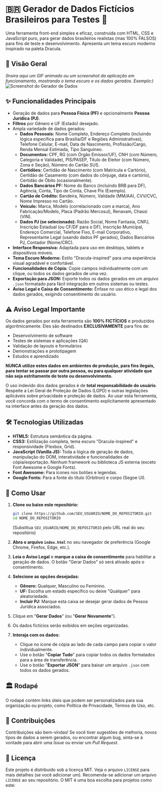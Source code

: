 # 🇧🇷 Gerador de Dados Fictícios Brasileiros para Testes 🚀

Uma ferramenta front-end simples e eficaz, construída com HTML, CSS e JavaScript puro, para gerar dados brasileiros realistas (mas 100% FALSOS) para fins de teste e desenvolvimento. Apresenta um tema escuro moderno inspirado na paleta Dracula.

## 📸 Visão Geral

*(Insira aqui um GIF animado ou um screenshot da aplicação em funcionamento, mostrando o tema escuro e os dados gerados. Exemplo:)*
![Screenshot do Gerador de Dados](caminho/para/seu/screenshot.png)

## ✨ Funcionalidades Principais

-   Geração de dados para **Pessoa Física (PF)** e opcionalmente **Pessoa Jurídica (PJ)**.
-   **Filtros** por Gênero e UF (Estado) desejado.
-   Ampla variedade de dados gerados:
    -   **Dados Pessoais:** Nome Completo, Endereço Completo (incluindo lógica específica para Brasília/DF e Regiões Administrativas), Telefone Celular, E-mail, Data de Nascimento, Profissão/Cargo, Renda Mensal Estimada, Tipo Sanguíneo.
    -   **Documentos:** CPF, RG (com Órgão Emissor/UF), CNH (com Número, Categoria e Validade), PIS/PASEP, Título de Eleitor (com Número, Zona e Seção), Número do Cartão SUS.
    -   **Certidões:** Certidão de Nascimento (com Matrícula e Cartório), Certidão de Casamento (com dados do cônjuge, data e cartório), Certidão de Óbito (ocasionalmente).
    -   **Dados Bancários PF:** Nome do Banco (incluindo BRB para DF), Agência, Conta, Tipo de Conta, Chave Pix (Exemplo).
    -   **Cartão de Crédito:** Bandeira, Número, Validade (MM/AA), CVV/CVC, Nome Impresso no Cartão.
    -   **Veículo:** Marca, Modelo (correlacionado com a marca), Ano Fabricação/Modelo, Placa (Padrão Mercosul), Renavam, Chassi (VIN).
    -   **Dados PJ (se selecionado):** Razão Social, Nome Fantasia, CNPJ, Inscrição Estadual (ou CF/DF para o DF), Inscrição Municipal, Endereço Comercial, Telefone Fixo, E-mail Corporativo, Representante Legal (usando dados PF gerados), Dados Bancários PJ, Contador (Nome/CRC).
-   **Interface Responsiva:** Adaptada para uso em desktops, tablets e dispositivos móveis.
-   **Tema Escuro Moderno:** Estilo "Dracula-inspired" para uma experiência visual agradável e confortável.
-   **Funcionalidades de Cópia:** Copie campos individualmente com um clique, ou todos os dados gerados de uma vez.
-   **Exportação para JSON:** Exporte todos os dados gerados em um arquivo `.json` formatado para fácil integração em outros sistemas ou testes.
-   **Aviso Legal e Caixa de Consentimento:** Ênfase no uso ético e legal dos dados gerados, exigindo consentimento do usuário.

## ⚠️ Aviso Legal Importante

Os dados gerados por esta ferramenta são **100% FICTÍCIOS** e produzidos algoritmicamente. Eles são destinados **EXCLUSIVAMENTE** para fins de:
-   Desenvolvimento de software
-   Testes de sistemas e aplicações (QA)
-   Validação de layouts e formulários
-   Demonstrações e prototipagem
-   Estudos e aprendizado

**NUNCA utilize estes dados em ambientes de produção, para fins ilegais, para tentar se passar por outra pessoa, ou para qualquer atividade que não seja estritamente de teste ou desenvolvimento.**

O uso indevido dos dados gerados é de **total responsabilidade do usuário**. Respeite a Lei Geral de Proteção de Dados (LGPD) e outras legislações aplicáveis sobre privacidade e proteção de dados. Ao usar esta ferramenta, você concorda com o termo de consentimento explicitamente apresentado na interface antes da geração dos dados.

## 🛠️ Tecnologias Utilizadas

-   **HTML5:** Estrutura semântica da página.
-   **CSS3:** Estilização completa, tema escuro "Dracula-inspired" e responsividade (Flexbox, Grid).
-   **JavaScript (Vanilla JS):** Toda a lógica de geração de dados, manipulação do DOM, interatividade e funcionalidades de cópia/exportação. Nenhum framework ou biblioteca JS externa (exceto Font Awesome e Google Fonts).
-   **Font Awesome:** Para ícones nos botões e legendas.
-   **Google Fonts:** Para a fonte do título (Orbitron) e corpo (Segoe UI).

## 🚀 Como Usar

1.  **Clone ou baixe este repositório:**
    ```bash
    git clone https://github.com/SEU_USUARIO/NOME_DO_REPOSITORIO.git
    cd NOME_DO_REPOSITORIO
    ```
    (Substitua `SEU_USUARIO/NOME_DO_REPOSITORIO` pelo URL real do seu repositório)

2.  **Abra o arquivo `index.html`** no seu navegador de preferência (Google Chrome, Firefox, Edge, etc.).

3.  **Leia o Aviso Legal** e **marque a caixa de consentimento** para habilitar a geração de dados. O botão "Gerar Dados" só será ativado após o consentimento.

4.  **Selecione as opções desejadas:**
    -   **Gênero:** Qualquer, Masculino ou Feminino.
    -   **UF:** Escolha um estado específico ou deixe "Qualquer" para aleatoriedade.
    -   **Incluir PJ:** Marque esta caixa se desejar gerar dados de Pessoa Jurídica associados.

5.  Clique em "**Gerar Dados**" (ou "**Gerar Novamente**").

6.  Os dados fictícios serão exibidos em seções organizadas.

7.  **Interaja com os dados:**
    -   Clique no ícone de cópia ao lado de cada campo para copiar o valor individualmente.
    -   Use o botão "**Copiar Tudo**" para copiar todos os dados formatados para a área de transferência.
    -   Use o botão "**Exportar JSON**" para baixar um arquivo `.json` com todos os dados gerados.

## 🏛️ Rodapé

O rodapé contém links úteis que podem ser personalizados para sua organização ou projeto, como Política de Privacidade, Termos de Uso, etc.

## 🤝 Contribuições

Contribuições são bem-vindas! Se você tiver sugestões de melhoria, novos tipos de dados a serem gerados, ou encontrar algum bug, sinta-se à vontade para abrir uma *Issue* ou enviar um *Pull Request*.

## 📜 Licença

Este projeto é distribuído sob a licença MIT. Veja o arquivo `LICENSE` para mais detalhes (se você adicionar um).
Recomenda-se adicionar um arquivo `LICENSE` ao seu repositório. O MIT é uma boa escolha para projetos como este:
